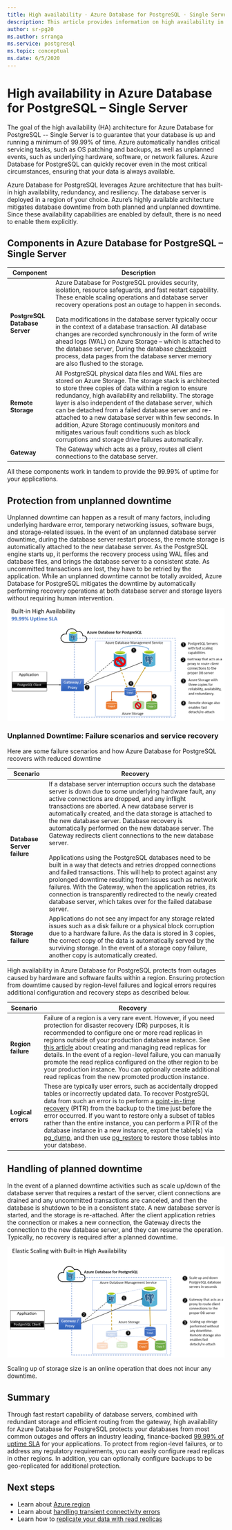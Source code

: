 ```yaml
---
title: High availability - Azure Database for PostgreSQL - Single Server
description: This article provides information on high availability in Azure Database for PostgreSQL - Single Server
author: sr-pg20
ms.author: srranga
ms.service: postgresql
ms.topic: conceptual
ms.date: 6/5/2020
---
```

# High availability in Azure Database for PostgreSQL – Single Server
The goal of the high availability (HA) architecture for Azure Database for PostgreSQL -- Single Server is to guarantee that your database is up and running a minimum of 99.99% of time. Azure automatically handles critical servicing tasks, such as OS patching and backups, as well as unplanned events, such as underlying hardware, software, or network failures. Azure Database for PostgreSQL can quickly recover even in the most critical circumstances, ensuring that your data is always available.

Azure Database for PostgreSQL leverages Azure architecture that has built-in high availability, redundancy, and resiliency. The database server is deployed in a region of your choice. Azure’s highly available architecture mitigates database downtime from both planned and unplanned downtime. Since these availability capabilities are enabled by default, there is no need to enable them explicitly. 

## Components in Azure Database for PostgreSQL – Single Server

| **Component** | **Description**|
| ------------ | ----------- |
| <b>PostgreSQL Database Server | Azure Database for PostgreSQL  provides security, isolation, resource safeguards, and fast restart capability. These enable scaling operations and database server recovery operations post an outage to happen in seconds. <br/> <br/>Data modifications in the database server typically occur in the context of a database transaction. All database changes are recorded synchronously in the form of write ahead logs (WAL) on Azure Storage – which is attached to the database server, During the database [checkpoint](https://www.postgresql.org/docs/11/sql-checkpoint.html) process, data pages from the database server memory are also flushed to the storage. |
| <b>Remote Storage | All PostgreSQL physical data files and WAL files are stored on Azure Storage. The storage stack is architected to store three copies of data within a region to ensure redundancy, high availability and reliability. The storage layer is also independent of the database server, which can be detached from a failed database server and re-attached to a new database server within few seconds. In addition, Azure Storage continuously monitors and mitigates various fault conditions such as block corruptions and storage drive failures automatically. |
| <b>Gateway | The Gateway which acts as a proxy, routes all client connections to the database server. |

All these components work in tandem to provide the 99.99% of uptime for your applications.
##  Protection from unplanned downtime

Unplanned downtime can happen as a result of many factors, including underlying hardware error, temporary networking issues, software bugs, and storage-related issues. In the event of an unplanned database server downtime, during the database server restart process, the remote storage is automatically attached to the new database server. As the PostgreSQL engine starts up, it performs the recovery process using WAL files and database files, and brings the database server to a consistent state. As uncommitted transactions are lost, they have to be retried by the application. While an unplanned downtime cannot be totally avoided, Azure Database for PostgreSQL mitigates the downtime by automatically performing recovery operations at both database server and storage layers without requiring human intervention. 


![view of High Availability in Azure PostgreSQL](./media/concepts-high-availability/built-in-ha.png)

### Unplanned Downtime: Failure scenarios and service recovery
Here are some failure scenarios and how Azure Database for PostgreSQL recovers with reduced downtime

| **Scenario** | **Recovery** |
| ---------- | ---------- |
| <B>Database Server failure | If a database server interruption occurs such the database server is down due to some underlying hardware fault, any active connections are dropped, and any inflight transactions are aborted. A new database server is automatically created, and the data storage is attached to the new database server. Database recovery is automatically performed on the new database server. The Gateway redirects client connections to the new database server. <br /> <br /> Applications using the PostgreSQL databases need to be built in a way that detects and retries dropped connections and failed transactions. This will help to protect against any prolonged downtime resulting from issues such as network failures. With the Gateway, when the application retries, its connection is transparently redirected to the newly created database server, which takes over for the failed database server. |
| <B>Storage failure | Applications do not see any impact for any storage related issues such as a disk failure or a physical block corruption due to a hardware failure. As the data is stored in 3 copies, the correct copy of the data is automatically served by the surviving storage. In the event of a storage copy failure, another copy is automatically created. |


High availability in Azure Database for PostgreSQL protects from outages caused by hardware and software faults within a region. Ensuring protection from downtime caused by region-level failures and logical errors requires additional configuration and recovery steps as described below.

| **Scenario** | **Recovery** |
| ---------- | ---------- |
| <b> Region failure | Failure of a region is a very rare event. However, if you need protection for disaster recovery (DR) purposes, it is recommended to configure one or more read replicas in regions outside of your production database instance. See [this article](https://docs.microsoft.com/azure/postgresql/howto-read-replicas-portal) about creating and managing read replicas for details. In the event of a region-level failure, you can manually promote the read replica configured on the other region to be your production instance. You can optionally create additional read replicas from the new promoted production instance. |
| <b> Logical errors | These are typically user errors, such as accidentally dropped tables or incorrectly updated data. To recover PostgreSQL data from such an error is to perform a [point-in-time recovery](https://docs.microsoft.com/azure/postgresql/concepts-backup) (PITR) from the backup to the time just before the error occurred. If you want to restore only a subset of tables rather than the entire instance, you can perform a PITR of the database instance in a new instance, export the table(s) via [pg_dump](https://www.postgresql.org/docs/11/app-pgdump.html), and then use [pg_restore](https://www.postgresql.org/docs/11/app-pgrestore.html) to restore those tables into your database. |

## Handling of planned downtime
In the event of a planned downtime activities such as scale up/down of the database server that requires a restart of the server, client connections are drained and any uncommitted transactions are canceled, and then the database is shutdown to be in a consistent state. A new database server is started, and the storage is re-attached. After the client application retries the connection or makes a new connection, the Gateway directs the connection to the new database server, and they can resume the operation. Typically, no recovery is required after a planned downtime.

![view of Elastic Scaling in Azure PostgreSQL](./media/concepts-high-availability/elastic-scaling.png)


Scaling up of storage size is an online operation that does not incur any downtime.

## Summary

Through fast restart capability of database servers, combined with redundant storage and efficient routing from the gateway, high availability for Azure Database for PostgreSQL protects your databases from most common outages and offers an industry leading, finance-backed [99.99% of uptime SLA](https://azure.microsoft.com/support/legal/sla/postgresql) for your applications. To protect from region-level failures, or to address any regulatory requirements, you can easily configure read replicas in other regions. In addition, you can optionally configure backups to be geo-replicated for additional protection.

## Next steps
- Learn about [Azure region](../availability-zones/az-overview.md)
- Learn about [handling transient connectivity errors](concepts-connectivity.md)
- Learn how to [replicate your data with read replicas](howto-read-replicas-portal.md)